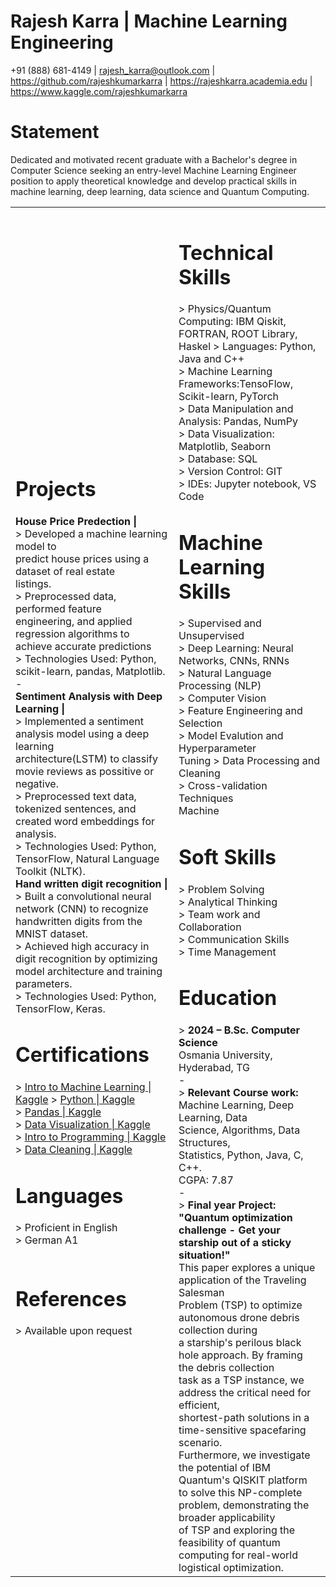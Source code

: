 

# Rajesh Karra | Machine Learning Engineering
 +91 (888) 681-4149 | <rajesh_karra@outlook.com> | <https://github.com/rajeshkumarkarra> | <https://rajeshkarra.academia.edu> | <https://www.kaggle.com/rajeshkumarkarra><br>


# Statement

Dedicated and motivated recent graduate with a Bachelor's degree in Computer Science
seeking an entry-level Machine Learning Engineer position to apply theoretical
knowledge and develop practical skills in machine learning, deep learning, data
science and Quantum Computing.

<table border="0">
 <tr>
 <td><b style="font-size:30px"></b></td>
 <td><b style="font-size:30px"></b></td>
 </tr>
 <tr>
 <td>
 <h1>Projects</h1>
<b>House Price Predection |</b><br>
> Developed a machine learning model to<br>
predict house prices using a dataset of
real estate<br> listings.<br>
> Preprocessed data, performed feature<br>
engineering, and applied regression
algorithms to<br> achieve accurate predictions<br>
> Technologies Used: Python, scikit-learn,
pandas, Matplotlib.<br>
-<br>
<b>Sentiment Analysis with Deep Learning |</b><br>
> Implemented a sentiment analysis model
using a deep learning<br> architecture(LSTM)
to classify movie reviews as possitive or
negative.<br>
> Preprocessed text data, tokenized
sentences, and created word embeddings for
analysis.<br>
> Technologies Used: Python, TensorFlow,
Natural Language Toolkit (NLTK).<br>
<b>Hand written digit recognition |</b><br>
> Built a convolutional neural network
(CNN) to recognize<br> handwritten digits
from the MNIST dataset.<br>
> Achieved high accuracy in digit
recognition by optimizing<br> model
architecture and training parameters.<br>
> Technologies Used: Python, TensorFlow,
Keras.<br>
<h1>Certifications</h1>
> <a href="https://drive.google.com/file/d/15BvvzI_zFDsKMMPUxsSe09E2N8C2uh7N/view">Intro to Machine Learning | Kaggle</a>
> <a href="https://drive.google.com/file/d/1iuvTbVGgx4RoQKAw__OZ2i0Fx8m1HDG3/view">Python | Kaggle</a><br>
> <a href="https://drive.google.com/file/d/1BjhuelyFIAvIawNkruqEgANy7WpmdV6Y/view">Pandas | Kaggle</a><br>
> <a href="https://drive.google.com/file/d/1icFM7lzBFHZ4I22XcPBZI3T5KskP_GVt/view">Data Visualization | Kaggle</a><br>
> <a href="https://drive.google.com/file/d/1vNRFOBKYulDaILl6jKgzmXojr4qkQwPu/view">Intro to Programming | Kaggle</a><br>
> <a href="https://drive.google.com/file/d/1E-H1A05hGDZmaAsIL2MVBVINPGqd_iU-/view">Data Cleaning | Kaggle</a><br>
<h1>Languages</h1>
> Proficient in English<br>
> German A1<br><br>
<h1>References</h1>
> Available upon request
</td>
<td>
<h1>Technical Skills</h1>
> Physics/Quantum Computing: IBM Qiskit, FORTRAN, ROOT Library, Haskel 
> Languages: Python, Java and C++<br>
> Machine Learning
Frameworks:TensoFlow, Scikit-learn,
PyTorch<br>
> Data Manipulation and Analysis:
Pandas, NumPy<br>
> Data Visualization: Matplotlib,
Seaborn<br>
> Database: SQL<br>
> Version Control: GIT<br>
> IDEs: Jupyter notebook, VS Code<br>
<h1>Machine Learning Skills</h1>
> Supervised and Unsupervised<br>
> Deep Learning: Neural Networks,
CNNs, RNNs<br>
> Natural Language Processing (NLP)<br>
> Computer Vision<br>
> Feature Engineering and Selection<br>
> Model Evalution and Hyperparameter<br>
Tuning
> Data Processing and Cleaning<br>
> Cross-validation Techniques<br>
Machine<br>
<h1>Soft Skills</h1>
> Problem Solving<br>
> Analytical Thinking<br>
> Team work and Collaboration<br>
> Communication Skills<br>
> Time Management<br>
<h1>Education</h1>
> <strong>2024 – B.Sc. Computer Science</strong><br>
Osmania University, Hyderabad, TG<br>
-<br>
> <strong>Relevant Course work:</strong><br>
Machine
Learning, Deep Learning, Data<br>
Science, Algorithms, Data Structures,<br>
Statistics, Python, Java, C, C++.<br>
CGPA: 7.87<br>
-<br>
> <strong>Final year Project: "Quantum
optimization challenge - Get your
starship out of a sticky situation!"</strong><br>
This paper explores a unique application of the Traveling Salesman<br>
 Problem (TSP) to optimize autonomous drone debris collection during<br>
 a starship's perilous black hole approach. By framing the debris collection<br>
 task as a TSP instance, we address the critical need for efficient, <br>
 shortest-path solutions in a time-sensitive spacefaring scenario.<br>
 Furthermore, we investigate the potential of IBM Quantum's QISKIT platform<br>
 to solve this NP-complete problem, demonstrating the broader applicability <br>
 of TSP and exploring the feasibility of quantum computing for real-world logistical
optimization.
</td>
 </tr>
</table>
